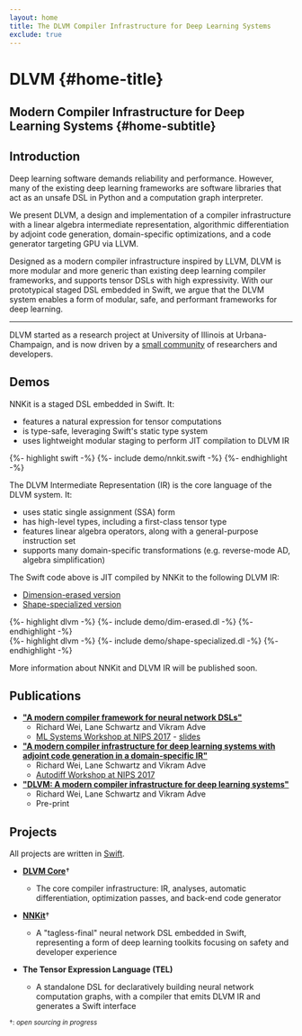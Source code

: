 ```yaml
---
layout: home
title: The DLVM Compiler Infrastructure for Deep Learning Systems
exclude: true
---
```


# DLVM {#home-title}

## Modern Compiler Infrastructure for Deep Learning Systems {#home-subtitle}

## Introduction

Deep learning software demands reliability and performance.
However, many of the existing deep learning frameworks are software libraries
that act as an unsafe DSL in Python and a computation graph interpreter.

We present DLVM, a design and implementation of a compiler infrastructure
with a linear algebra intermediate representation, algorithmic differentiation
by adjoint code generation, domain-specific optimizations, and a code generator
targeting GPU via LLVM.

Designed as a modern compiler infrastructure inspired by LLVM, DLVM is more modular
and more generic than existing deep learning compiler frameworks, and supports
tensor DSLs with high expressivity. With our prototypical staged DSL embedded in Swift,
we argue that the DLVM system enables a form of modular, safe, and performant frameworks
for deep learning.

---

DLVM started as a research project at University of Illinois at
Urbana-Champaign, and is now driven by a [small community](http://dlvm.org/people)
of researchers and developers.

## Demos

NNKit is a staged DSL embedded in Swift. It:
 - features a natural expression for tensor computations
 - is type-safe, leveraging Swift's static type system
 - uses lightweight modular staging to perform JIT compilation to DLVM IR

{%- highlight swift -%}
{%- include demo/nnkit.swift -%}
{%- endhighlight -%}

The DLVM Intermediate Representation (IR) is the core language of the DLVM system. It:
 - uses static single assignment (SSA) form
 - has high-level types, including a first-class tensor type
 - features linear algebra operators, along with a general-purpose instruction set
 - supports many domain-specific transformations (e.g. reverse-mode AD, algebra simplification)

The Swift code above is JIT compiled by NNKit to the following DLVM IR:

<ul class="nav nav-tabs" id="dlvm-ir-demo" role="tablist">
  <li class="nav-item">
    <a class="nav-link active" id="dim-erased-tab" data-toggle="tab" href="#dim-erased" role="tab" aria-controls="dim-erased" aria-selected="true">
      Dimension-erased version
    </a>
  </li>
  <li class="nav-item">
    <a class="nav-link" id="shape-specialized-tab" data-toggle="tab" href="#shape-specialized" role="tab" aria-controls="shape-specialized" aria-selected="false">
      Shape-specialized version
    </a>
  </li>
</ul>
<div class="tab-content" id="dlvm-ir-demo-content">
  <div class="tab-pane fade show active" id="dim-erased" role="tabpanel" aria-labelledby="dim-erased-tab">
    {%- highlight dlvm -%}
    {%- include demo/dim-erased.dl -%}
    {%- endhighlight -%}
  </div>
  <div class="tab-pane fade" id="shape-specialized" role="tabpanel" aria-labelledby="shape-specialized-tab">
    {%- highlight dlvm -%}
    {%- include demo/shape-specialized.dl -%}
    {%- endhighlight -%}
  </div>
</div>

More information about NNKit and DLVM IR will be published soon.

## Publications

- [**"A modern compiler framework for neural network DSLs"**](http://learningsys.org/nips17/assets/papers/paper_23.pdf)
  - Richard Wei, Lane Schwartz and Vikram Adve
  - [ML Systems Workshop at NIPS 2017](http://learningsys.org/nips17/) - [slides](http://learningsys.org/nips17/assets/slides/dlvm-nips17.pdf)
- [**"A modern compiler infrastructure for deep learning systems with adjoint code generation in a domain-specific IR"**](https://openreview.net/forum?id=SJo1PLzCW)
  - Richard Wei, Lane Schwartz and Vikram Adve
  - [Autodiff Workshop at NIPS 2017](https://autodiff-workshop.github.io/)
- [**"DLVM: A modern compiler infrastructure for deep learning systems"**](https://arxiv.org/abs/1711.03016)
  - Richard Wei, Lane Schwartz and Vikram Adve
  - Pre-print

## Projects

All projects are written in [Swift](https://swift.org/about).

- [**DLVM Core**](https://github.com/dlvm-team/dlvm-core)†
  - The core compiler infrastructure: IR, analyses, automatic differentiation,
    optimization passes, and back-end code generator

- [**NNKit**](https://github.com/dlvm-team/NNKit)†
  - A "tagless-final" neural network DSL embedded in Swift, representing a form
    of deep learning toolkits focusing on safety and developer experience

- **The Tensor Expression Language (TEL)**
  - A standalone DSL for declaratively building neural network computation
    graphs, with a compiler that emits DLVM IR and generates a Swift interface

<sup>†: *open sourcing in progress*</sup>
